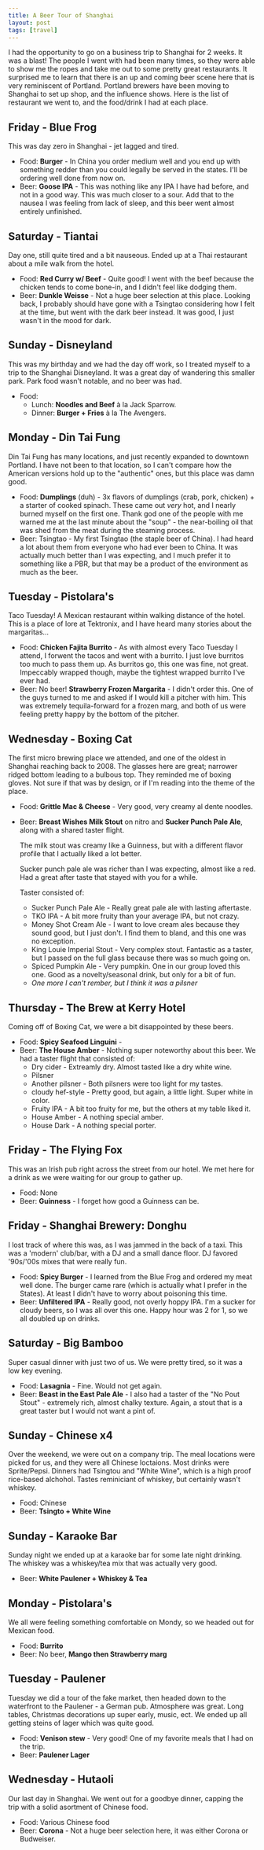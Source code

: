 ```yaml
---
title: A Beer Tour of Shanghai
layout: post
tags: [travel]
---
```


I had the opportunity to go on a business trip to Shanghai for 2 weeks.  It was
a blast!  The people I went with had been many times, so they were able to show
me the ropes and take me out to some pretty great restaurants.  It surprised me
to learn that there is an up and coming beer scene here that is very reminiscent
of Portland.  Portland brewers have been moving to Shanghai to set up shop, and
the influence shows.  Here is the list of restaurant we went to, and the
food/drink I had at each place.

## Friday - Blue Frog
This was day zero in Shanghai - jet lagged and tired.
- Food: **Burger** - In China you order medium well and you end up with something
  redder than you could legally be served in the states.  I'll be ordering well
  done from now on.
- Beer: **Goose IPA** - This was nothing like any IPA I have had before, and not
  in a good way.  This was much closer to a sour.  Add that to the nausea I was
  feeling from lack of sleep, and this beer went almost entirely unfinished.

## Saturday - Tiantai
Day one, still quite tired and a bit nauseous.  Ended up at a Thai restaurant
about a mile walk from the hotel.
- Food: **Red Curry w/ Beef** - Quite good!  I went with the beef because the
  chicken tends to come bone-in, and I didn't feel like dodging them.
- Beer: **Dunkle Weisse** - Not a huge beer selection at this place.  Looking
  back, I probably should have gone with a Tsingtao considering how I felt at
  the time, but went with the dark beer instead.  It was good, I just wasn't in
  the mood for dark.

## Sunday - Disneyland
This was my birthday and we had the day off work, so I treated myself to a trip
to the Shanghai Disneyland.  It was a great day of wandering this smaller park.
Park food wasn't notable, and no beer was had.
- Food:
    - Lunch: **Noodles and Beef** à la Jack Sparrow.
    - Dinner: **Burger + Fries** à la The Avengers.

## Monday - Din Tai Fung
Din Tai Fung has many locations, and just recently expanded to downtown
Portland.  I have not been to that location, so I can't compare how the American
versions hold up to the "authentic" ones, but this place was damn good.
- Food: **Dumplings** (duh) - 3x flavors of dumplings (crab, pork, chicken) +
  a starter of cooked spinach.  These came out _very_ hot, and I nearly burned
  myself on the first one.  Thank god one of the people with me warned me at the
  last minute about the "soup" - the near-boiling oil that was shed from the
  meat during the steaming process.
- Beer: Tsingtao - My first Tsingtao (the staple beer of China).  I had heard
  a lot about them from
  everyone who had ever been to China.  It was actually much better than I was
  expecting, and I much prefer it to something like a PBR, but that may be a
  product of the environment as much as the beer.

## Tuesday - Pistolara's
Taco Tuesday!  A Mexican restaurant within walking distance of the hotel.  This
is a place of lore at Tektronix, and I have heard many stories about the
margaritas...
- Food: **Chicken Fajita Burrito** - As with almost every Taco Tuesday I attend,
  I forwent the tacos and went with a burrito.  I just love burritos too much to
  pass them up.  As burritos go, this one was fine, not great.  Impeccably
  wrapped though, maybe the tightest wrapped burrito I've ever had.
- Beer: No beer!  **Strawberry Frozen Margarita** - I didn't order this.  One of
  the guys turned to me and asked if I would kill a pitcher with him.  This was
  extremely tequila-forward for a frozen marg, and both of us were feeling
  pretty happy by the bottom of the pitcher.

## Wednesday - Boxing Cat
The first micro brewing place we attended, and one of the oldest in Shanghai
reaching back to 2008.  The glasses here are great; narrower ridged bottom
leading to a bulbous top.  They reminded me of boxing gloves.  Not sure if
that was by design, or if I'm reading into the theme of the place.
- Food: **Grittle Mac & Cheese** - Very good, very creamy al dente noodles.
- Beer: **Breast Wishes Milk Stout** on nitro and **Sucker Punch Pale Ale**,
  along with a shared taster flight.

  The milk stout was creamy like a Guinness, but with a different flavor
  profile that I actually liked a lot better.

  Sucker punch pale ale was richer than I was expecting, almost like a red.  Had
  a great after taste that stayed with you for a while.

  Taster consisted of:
  - Sucker Punch Pale Ale - Really great pale ale with lasting aftertaste.
  - TKO IPA - A bit more fruity than your average IPA, but not crazy.
  - Money Shot Cream Ale - I want to love cream ales because they sound good,
    but I just don't.  I find them to bland, and this one was no exception.
  - King Louie Imperial Stout - Very complex stout.  Fantastic as a taster, but
    I passed on the full glass because there was so much going on.
  - Spiced Pumpkin Ale - Very pumpkin.  One in our group loved this one.  Good
    as a novelty/seasonal drink, but only for a bit of fun.
  - _One more I can't rember, but I think it was a pilsner_

## Thursday - The Brew at Kerry Hotel
Coming off of Boxing Cat, we were a bit disappointed by these beers.
- Food: **Spicy Seafood Linguini** -
- Beer: **The House Amber** - Nothing super noteworthy about this beer.  We had
  a taster flight that consisted of:
    - Dry cider - Extreamly dry.  Almost tasted like a dry white wine.
    - Pilsner
    - Another pilsner - Both pilsners were too light for my tastes.
    - cloudy hef-style - Pretty good, but again, a little light.  Super white in
      color.
    - Fruity IPA - A bit too fruity for me, but the others at my table liked it.
    - House Amber - A nothing special amber.
    - House Dark - A nothing special porter.

## Friday - The Flying Fox
This was an Irish pub right across the street from our hotel.  We met here for
a drink as we were waiting for our group to gather up.
- Food: None
- Beer: **Guinness** - I forget how good a Guinness can be.

## Friday - Shanghai Brewery: Donghu
I lost track of where this was, as I was jammed in the back of a taxi.  This was
a 'modern' club/bar, with a DJ and a small dance floor.  DJ favored '90s/'00s
mixes that were really fun.
- Food: **Spicy Burger** - I learned from the Blue Frog and ordered my meat well
  done.  The burger came rare (which is actually what I prefer in the States).
  At least I didn't have to worry about poisoning this time.
- Beer: **Unfiltered IPA** - Really good, not overly hoppy IPA.  I'm a sucker
  for cloudy beers, so I was all over this one.  Happy hour was
  2 for 1, so we all doubled up on drinks.

## Saturday - Big Bamboo
Super casual dinner with just two of us.  We were pretty tired, so it was a low
key evening.
- Food: **Lasagnia** - Fine.  Would not get again.
- Beer: **Beast in the East Pale Ale** - I also had a taster of the "No Pout
  Stout" - extremely
  rich, almost chalky texture.  Again, a stout that is a great taster but I
  would not want a pint of.

## Sunday - Chinese x4
Over the weekend, we were out on a company trip.  The meal locations were picked
for us, and they were all Chinese loctaions.  Most drinks were Sprite/Pepsi.
Dinners had Tsingtou and "White Wine", which is a high proof rice-based alchohol.
Tastes reminiciant of whiskey, but certainly wasn't whiskey.
- Food: Chinese
- Beer: **Tsingto + White Wine**

## Sunday - Karaoke Bar
Sunday night we ended up at a karaoke bar for some late night drinking.  The
whiskey was a whiskey/tea mix that was actually very good.
- Beer: **White Paulener + Whiskey & Tea**

## Monday - Pistolara's
We all were feeling something comfortable on Mondy, so we headed out for Mexican
food.
- Food: **Burrito**
- Beer: No beer, **Mango then Strawberry marg**

## Tuesday - Paulener
Tuesday we did a tour of the fake market, then headed down to the waterfront to
the Paulener - a German pub.  Atmosphere was great.  Long tables, Christmas
decorations up super early, music, ect.  We ended up all getting steins of
lager which was quite good.
- Food: **Venison stew** - Very good!  One of my favorite meals that I had on the trip.
- Beer: **Paulener Lager**

## Wednesday - Hutaoli
Our last day in Shanghai.  We went out for a goodbye dinner, capping the trip
with a solid asortment of Chinese food.
- Food: Various Chinese food
- Beer: **Corona** - Not a huge beer selection here, it was either Corona or
  Budweiser.
